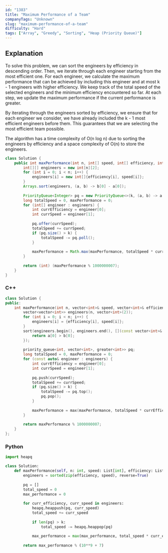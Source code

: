 ```yaml
---
id: "1383"
title: "Maximum Performance of a Team"
companyTags: "Unknown"
slug: "maximum-performance-of-a-team"
difficulty: "Hard"
tags: ["Array", "Greedy", "Sorting", "Heap (Priority Queue)"]
---
```


## Explanation
To solve this problem, we can sort the engineers by efficiency in descending order. Then, we iterate through each engineer starting from the most efficient one. For each engineer, we calculate the maximum performance that can be achieved by including this engineer and at most k - 1 engineers with higher efficiency. We keep track of the total speed of the selected engineers and the minimum efficiency encountered so far. At each step, we update the maximum performance if the current performance is greater.

By iterating through the engineers sorted by efficiency, we ensure that for each engineer we consider, we have already included the k - 1 most efficient engineers before them. This guarantees that we are selecting the most efficient team possible.

The algorithm has a time complexity of O(n log n) due to sorting the engineers by efficiency and a space complexity of O(n) to store the engineers.
```java
class Solution {
    public int maxPerformance(int n, int[] speed, int[] efficiency, int k) {
        int[][] engineers = new int[n][2];
        for (int i = 0; i < n; i++) {
            engineers[i] = new int[]{efficiency[i], speed[i]};
        }
        Arrays.sort(engineers, (a, b) -> b[0] - a[0]);
        
        PriorityQueue<Integer> pq = new PriorityQueue<>(k, (a, b) -> a - b);
        long totalSpeed = 0, maxPerformance = 0;
        for (int[] engineer : engineers) {
            int currEfficiency = engineer[0];
            int currSpeed = engineer[1];
            
            pq.offer(currSpeed);
            totalSpeed += currSpeed;
            if (pq.size() > k) {
                totalSpeed -= pq.poll();
            }
            
            maxPerformance = Math.max(maxPerformance, totalSpeed * currEfficiency);
        }
        
        return (int) (maxPerformance % 1000000007);
    }
}
```

### C++
```cpp
class Solution {
public:
    int maxPerformance(int n, vector<int>& speed, vector<int>& efficiency, int k) {
        vector<vector<int>> engineers(n, vector<int>(2));
        for (int i = 0; i < n; i++) {
            engineers[i] = {efficiency[i], speed[i]};
        }
        sort(engineers.begin(), engineers.end(), [](const vector<int>& a, const vector<int>& b) {
            return a[0] > b[0];
        });
        
        priority_queue<int, vector<int>, greater<int>> pq;
        long totalSpeed = 0, maxPerformance = 0;
        for (const auto& engineer : engineers) {
            int currEfficiency = engineer[0];
            int currSpeed = engineer[1];
            
            pq.push(currSpeed);
            totalSpeed += currSpeed;
            if (pq.size() > k) {
                totalSpeed -= pq.top();
                pq.pop();
            }
            
            maxPerformance = max(maxPerformance, totalSpeed * currEfficiency);
        }
        
        return maxPerformance % 1000000007;
    }
};
```

### Python
```python
import heapq

class Solution:
    def maxPerformance(self, n: int, speed: List[int], efficiency: List[int], k: int) -> int:
        engineers = sorted(zip(efficiency, speed), reverse=True)
        
        pq = []
        total_speed = 0
        max_performance = 0
        
        for curr_efficiency, curr_speed in engineers:
            heapq.heappush(pq, curr_speed)
            total_speed += curr_speed
            
            if len(pq) > k:
                total_speed -= heapq.heappop(pq)
            
            max_performance = max(max_performance, total_speed * curr_efficiency)
        
        return max_performance % (10**9 + 7)
```